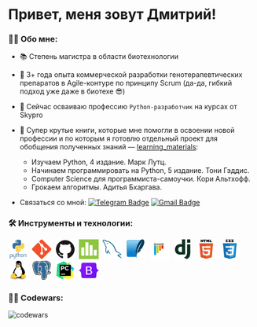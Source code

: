 # Привет, меня зовут Дмитрий!

### :man_health_worker: Обо мне:

- :books: Степень магистра в области биотехнологии
- :dna: 3+ года опыта коммерческой разработки генотерапевтических препаратов в Agile-контуре по принципу Scrum (да-да, гибкий подход уже даже в биотехе :sunglasses:)
- :rocket: Сейчас осваиваю профессию `Python-разработчик` на курсах от Skypro
- :receipt: Супер крутые книги, которые мне помогли в освоении новой профессии и по которым я готовлю отдельный проект для обобщения полученных знаний — [learning_materials](https://github.com/DmitriiParfenov/learning_materials.git):

  - Изучаем Python, 4 издание. Марк Лутц.
  - Начинаем программировать на Python, 5 издание. Тони Гэддис.
  - Computer Science для программиста-самоучки. Кори Альтхофф.
  - Грокаем алгоритмы. Адитья Бхаргава.
  
- Связаться со мной: [![Telegram Badge](https://img.shields.io/badge/-parfenovdf-blue?style=flat&logo=Telegram&logoColor=white)](https://t.me/parfenovdf) [![Gmail Badge](https://img.shields.io/badge/-Gmail-red?style=flat&logo=Gmail&logoColor=white)](mailto:dima1996sik@gmail.com)

### :hammer_and_wrench: Инструменты и технологии:

<div>
  <img src="https://github.com/devicons/devicon/blob/master/icons/python/python-original-wordmark.svg" title="python" alt="python" width="40" height="40"/>&nbsp
  <img src="https://github.com/devicons/devicon/blob/master/icons/git/git-original.svg" title="git" alt="git" width="40" height="40"/>&nbsp
  <img src="https://github.com/devicons/devicon/blob/master/icons/github/github-original.svg" title="github" alt="github" width="40" height="40"/>&nbsp
  <img src="https://github.com/devicons/devicon/blob/master/icons/minitab/minitab-plain.svg" title="minitab" alt="minitab" width="40" height="40"/>&nbsp
  <img src="https://github.com/devicons/devicon/blob/master/icons/mysql/mysql-original.svg" title="mysql" alt="mysql" width="40" height="40"/>&nbsp
  <img src="https://github.com/devicons/devicon/blob/master/icons/sqlite/sqlite-original.svg" title="sqlite" alt="sqlite" width="40" height="40"/>&nbsp
  <img src="https://github.com/devicons/devicon/blob/master/icons/pytest/pytest-original.svg" title="pytest" alt="pytest" width="40" height="40"/>&nbsp
  <img src="https://github.com/devicons/devicon/blob/master/icons/django/django-plain.svg" title="django" alt="django" width="40" height="40"/>&nbsp
  <img src="https://github.com/devicons/devicon/blob/master/icons/html5/html5-original-wordmark.svg" title="html5" alt="html5" width="40" height="40"/>&nbsp
  <img src="https://github.com/devicons/devicon/blob/master/icons/css3/css3-original-wordmark.svg" title="css3" alt="css3" width="40" height="40"/>&nbsp
  <img src="https://github.com/devicons/devicon/blob/master/icons/linux/linux-original.svg" title="linux" alt="linux" width="40" height="40"/>&nbsp
  <img src="https://github.com/devicons/devicon/blob/master/icons/postgresql/postgresql-original.svg" title="postgresql" alt="postgresql" width="40" height="40"/>&nbsp
  <img src="https://github.com/devicons/devicon/blob/master/icons/pycharm/pycharm-original.svg" title="pycharm" alt="pycharm" width="40" height="40"/>&nbsp
  <img src="https://github.com/devicons/devicon/blob/master/icons/bootstrap/bootstrap-original.svg" title="bootstrap" alt="bootstrap" width="40" height="40"/>&nbsp
</div>

### :student: Codewars:

![codewars](https://www.codewars.com/users/dima12sik/badges/large)
